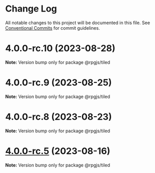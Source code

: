 # Change Log

All notable changes to this project will be documented in this file.
See [Conventional Commits](https://conventionalcommits.org) for commit guidelines.

# 4.0.0-rc.10 (2023-08-28)

**Note:** Version bump only for package @rpgjs/tiled





# 4.0.0-rc.9 (2023-08-25)

**Note:** Version bump only for package @rpgjs/tiled





# 4.0.0-rc.8 (2023-08-23)

**Note:** Version bump only for package @rpgjs/tiled





# [4.0.0-rc.5](https://github.com/RSamaium/RPG-JS/compare/v4.0.0-rc.4...v4.0.0-rc.5) (2023-08-16)

**Note:** Version bump only for package @rpgjs/tiled
